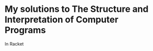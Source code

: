 My solutions to The Structure and Interpretation of Computer Programs
====================================================================

In Racket

